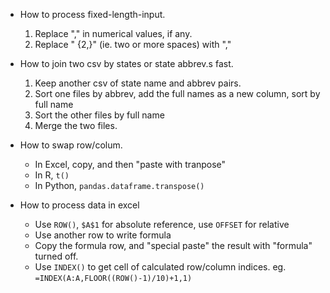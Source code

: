 * How to process fixed-length-input.

    1. Replace "," in numerical values, if any.
    2. Replace " {2,}" (ie. two or more spaces) with ","

* How to join two csv by states or state abbrev.s fast.

    1. Keep another csv of state name and abbrev pairs.
    2. Sort one files by abbrev, add the full names as a new column, sort by full name
    3. Sort the other files by full name
    4. Merge the two files.

* How to swap row/colum.

  * In Excel, copy, and then "paste with tranpose"
  * In R, `t()`
  * In Python, `pandas.dataframe.transpose()`

* How to process data in excel

    * Use `ROW()`, `$A$1` for absolute reference, use `OFFSET` for relative
    * Use another row to write formula
    * Copy the formula row, and "special paste" the result with "formula" turned off.
    * Use `INDEX()` to get cell of calculated row/column indices. eg. `=INDEX(A:A,FLOOR((ROW()-1)/10)+1,1)`
